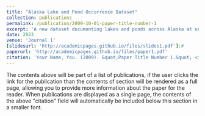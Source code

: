 ```yaml
---
title: "Alaska Lake and Pond Occurrence Dataset"
collection: publications
permalink: /publication/2009-10-01-paper-title-number-1
excerpt: 'A new dataset documenting lakes and ponds across Alaska at unprecedented spatiotemporal resolution'
date: 2023
venue: 'Journal 1'
[slidesurl: 'http://academicpages.github.io/files/slides1.pdf']:#
paperurl: 'http://academicpages.github.io/files/paper1.pdf'
citation: 'Your Name, You. (2009). &quot;Paper Title Number 1.&quot; <i>Journal 1</i>. 1(1).'
---
```


The contents above will be part of a list of publications, if the user clicks the link for the publication than the contents of section will be rendered as a full page, allowing you to provide more information about the paper for the reader. When publications are displayed as a single page, the contents of the above "citation" field will automatically be included below this section in a smaller font.
